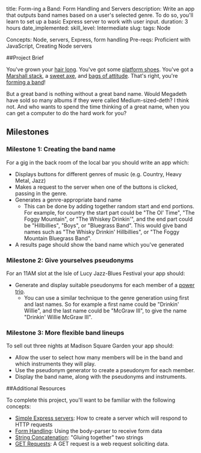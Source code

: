 title: Form-ing a Band: Form Handling and Servers
description: Write an app that outputs band names based on a user's selected genre. To do so, you'll learn to set up a basic Express server to work with user input.
duration: 3 hours
date_implemented: 
skill_level: Intermediate
slug:
tags: Node


Concepts: Node, servers, Express, form handling
Pre-reqs: Proficient with JavaScript, Creating Node servers

##Project Brief

You've grown your [hair long](http://www.bbc.co.uk/staticarchive/ba447cda441cdf12b3c505c727e259343a1b2d1f.jpg).  You've got some [platform shoes](http://vignette2.wikia.nocookie.net/tron/images/8/82/Ziggy-stardust-david-bowie.jpg/revision/latest?cb=20101122042616).  You've got a [Marshall stack](http://upload.wikimedia.org/wikipedia/commons/thumb/e/eb/MarshallStack_Slayer.jpg/1920px-MarshallStack_Slayer.jpg), a [sweet axe](http://proguitarshop.com/media/cms/blog/abstract-symbol-01.jpg), and [bags of attitude](http://cdn.smosh.com/sites/default/files/legacy.images/smosh-pit/092010/worstband-40.jpg).  That's right, you're [forming a band](https://www.youtube.com/watch?v=Nek-YO7v3Yw)!

But a great band is nothing without a great band name.  Would Megadeth have sold so many albums if they were called Medium-sized-deth?  I think not.  And who wants to spend the time thinking of a great name, when you can get a computer to do the hard work for you?

## Milestones

### Milestone 1: Creating the band name

For a gig in the back room of the local bar you should write an app which:

* Displays buttons for different genres of music (e.g. Country, Heavy Metal, Jazz)
* Makes a request to the server when one of the buttons is clicked, passing in the genre.
* Generates a genre-appropriate band name
    - This can be done by adding together random start and end portions.  For example, for country the start part could be "The Ol' Time", "The Foggy Mountain", or "The Whiskey Drinkin'", and the end part could be "Hillbillies", "Boys", or "Bluegrass Band".  This would give band names such as "The Whisky Drinkin' Hillbillies", or "The Foggy Mountain Bluegrass Band".
* A results page should show the band name which you've generated

### Milestone 2: Give yourselves pseudonyms

For an 11AM slot at the Isle of Lucy Jazz-Blues Festival your app should:

* Generate and display suitable pseudonyms for each member of a [power trio](http://en.wikipedia.org/wiki/Power_trio).
    - You can use a similar technique to the genre generation using first and last names.  So for example a first name could be "Drinkin' Willie", and the last name could be "McGraw III", to give the name "Drinkin' Willie McGraw III".

### Milestone 3: More flexible band lineups

To sell out three nights at Madison Square Garden your app should:

* Allow the user to select how many members will be in the band and which instruments they will play.
* Use the pseudonym generator to create a pseudonym for each member.
* Display the band name, along with the pseudonyms and instruments.

##Additional Resources

To complete this project, you'll want to be familiar with the following concepts:

- [Simple Express servers](https://courses.thinkful.com/node-001v4/assignment/2.1.1): How to create a server which will respond to HTTP requests
- [Form Handling](https://courses.thinkful.com/oreilly-node-express/chapter/1.12): Using the body-parser to receive form data
- [String Concatenation](https://courses.thinkful.com/node-001v4/assignment/1.1.2): "Gluing together" two strings
- [GET Requests](https://courses.thinkful.com/node-001v4/assignment/2.2.2): A GET request is a web request soliciting data.

